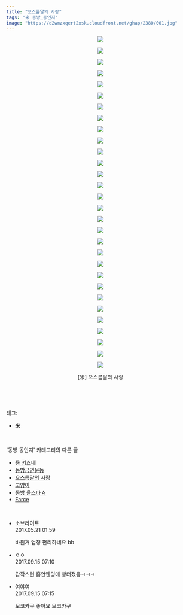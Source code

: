 ```yaml
---
title: "으스름달의 사랑"
tags: "米 동방_동인지"
image: "https://d2wmzxqert2xsk.cloudfront.net/ghap/2380/001.jpg"
---
```

<div class="article">
<p style="text-align: center; clear: none; float: none;"><img src="{{ site.imgserver11 }}/ghap/2380/001.jpg"/></p>
<p style="text-align: center; clear: none; float: none;"><img src="{{ site.imgserver11 }}/ghap/2380/002.jpg"/></p>
<p style="text-align: center; clear: none; float: none;"><img src="{{ site.imgserver11 }}/ghap/2380/003.jpg"/></p>
<p style="text-align: center; clear: none; float: none;"><img src="{{ site.imgserver11 }}/ghap/2380/004.jpg"/></p>
<p style="text-align: center; clear: none; float: none;"><img src="{{ site.imgserver11 }}/ghap/2380/005.jpg"/></p>
<p style="text-align: center; clear: none; float: none;"><img src="{{ site.imgserver11 }}/ghap/2380/006.jpg"/></p>
<p style="text-align: center; clear: none; float: none;"><img src="{{ site.imgserver11 }}/ghap/2380/007.jpg"/></p>
<p style="text-align: center; clear: none; float: none;"><img src="{{ site.imgserver11 }}/ghap/2380/008.jpg"/></p>
<p style="text-align: center; clear: none; float: none;"><img src="{{ site.imgserver11 }}/ghap/2380/009.jpg"/></p>
<p style="text-align: center; clear: none; float: none;"><img src="{{ site.imgserver11 }}/ghap/2380/010.jpg"/></p>
<p style="text-align: center; clear: none; float: none;"><img src="{{ site.imgserver11 }}/ghap/2380/011.jpg"/></p>
<p style="text-align: center; clear: none; float: none;"><img src="{{ site.imgserver11 }}/ghap/2380/012.jpg"/></p>
<p style="text-align: center; clear: none; float: none;"><img src="{{ site.imgserver11 }}/ghap/2380/013.jpg"/></p>
<p style="text-align: center; clear: none; float: none;"><img src="{{ site.imgserver11 }}/ghap/2380/014.jpg"/></p>
<p style="text-align: center; clear: none; float: none;"><img src="{{ site.imgserver11 }}/ghap/2380/015.jpg"/></p>
<p style="text-align: center; clear: none; float: none;"><img src="{{ site.imgserver11 }}/ghap/2380/016.jpg"/></p>
<p style="text-align: center; clear: none; float: none;"><img src="{{ site.imgserver11 }}/ghap/2380/017.jpg"/></p>
<p style="text-align: center; clear: none; float: none;"><img src="{{ site.imgserver11 }}/ghap/2380/018.jpg"/></p>
<p style="text-align: center; clear: none; float: none;"><img src="{{ site.imgserver11 }}/ghap/2380/019.jpg"/></p>
<p style="text-align: center; clear: none; float: none;"><img src="{{ site.imgserver11 }}/ghap/2380/020.jpg"/></p>
<p style="text-align: center; clear: none; float: none;"><img src="{{ site.imgserver11 }}/ghap/2380/021.jpg"/></p>
<p style="text-align: center; clear: none; float: none;"><img src="{{ site.imgserver11 }}/ghap/2380/022.jpg"/></p>
<p style="text-align: center; clear: none; float: none;"><img src="{{ site.imgserver11 }}/ghap/2380/023.jpg"/></p>
<p style="text-align: center; clear: none; float: none;"><img src="{{ site.imgserver11 }}/ghap/2380/024.jpg"/></p>
<p style="text-align: center; clear: none; float: none;"><img src="{{ site.imgserver11 }}/ghap/2380/025.jpg"/></p>
<p style="text-align: center; clear: none; float: none;"><img src="{{ site.imgserver11 }}/ghap/2380/026.jpg"/></p>
<p style="text-align: center; clear: none; float: none;"><img src="{{ site.imgserver11 }}/ghap/2380/027.jpg"/></p>
<p style="text-align: center; clear: none; float: none;"><img src="{{ site.imgserver11 }}/ghap/2380/028.jpg"/></p>
<p style="text-align: center; clear: none; float: none;"><img src="{{ site.imgserver11 }}/ghap/2380/029.jpg"/></p>
<p style="text-align: center; clear: none; float: none;"><img src="{{ site.imgserver11 }}/ghap/2380/030.jpg"/></p>
<p style="text-align: center; clear: none; float: none;">[米] 으스름달의 사랑</p>
<p><br/></p>
</div><br/>
<div class="tagTrail">
<p>태그: </p>
<ul>
<li>米</li>
</ul>
</div><br/>
<div class="another">
<p>'동방 동인지' 카테고리의 다른 글</p>
<ul>
<li><a href="/ghap_2383">묭 키츠네</a></li>
<li><a href="/ghap_2382">동방금연운동</a></li>
<li><a href="/ghap_2380">으스름달의 사랑</a></li>
<li><a href="/ghap_2378">고양이</a></li>
<li><a href="/ghap_2377">동방 올스타☆</a></li>
<li><a href="/ghap_2376">Farce</a></li>
</ul>
</div><br/>
<div class="cb_module cb_fluid">
<div class="cb_wrt cb_profile">
<div class="comment">
<ul>
<li class="cb_thumb_off" id="comment14994188">
<div class="cb_comment_area">
<div class="cb_info_area">
<div class="cb_section">
<span class="cb_nick_name">소브라이트</span>
</div>
<div class="cb_section">
<span class="cb_date">2017.05.21 01:59 </span>
</div>
</div>
<div class="cb_dsc_comment">
<p class="cb_dsc">
											바뀐거 엄청 편리하네요 bb
										</p>
</div>
</div></li>
<li class="cb_thumb_off" id="comment15083432">
<div class="cb_comment_area">
<div class="cb_info_area">
<div class="cb_section">
<span class="cb_nick_name">ㅇㅇ</span>
</div>
<div class="cb_section">
<span class="cb_date">2017.09.15 07:10 </span>
</div>
</div>
<div class="cb_dsc_comment">
<p class="cb_dsc">
											갑작스런 흡연엔딩에 빵터졌음ㅋㅋㅋ
										</p>
</div>
</div></li>
<li class="cb_thumb_off" id="comment15083434">
<div class="cb_comment_area">
<div class="cb_info_area">
<div class="cb_section">
<span class="cb_nick_name">여야여</span>
</div>
<div class="cb_section">
<span class="cb_date">2017.09.15 07:15 </span>
</div>
</div>
<div class="cb_dsc_comment">
<p class="cb_dsc">
											모코카구 좋아요 모코카구
										</p>
</div>
</div></li>
</ul>
</div>
</div><!-- commentList close -->
</div><br/>

